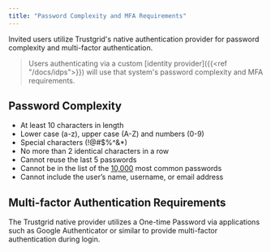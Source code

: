 ```yaml
---
title: "Password Complexity and MFA Requirements"
---
```


Invited users utilize Trustgrid's native authentication provider for password complexity and multi-factor authentication. 

> Users authenticating via a custom [identity provider]({{<ref "/docs/idps">}}) will use that system's password complexity and MFA requirements.

## Password Complexity

* At least 10 characters in length
* Lower case (a-z), upper case (A-Z) and numbers (0-9)
* Special characters (!@#$%^&*)
* No more than 2 identical characters in a row
* Cannot reuse the last 5 passwords
* Cannot be in the list of the [10,000](https://github.com/danielmiessler/SecLists/blob/master/Passwords/Common-Credentials/10k-most-common.txt) most common passwords
* Cannot include the user’s name, username, or email address

## Multi-factor Authentication Requirements

The Trustgrid native provider utilizes a One-time Password via applications such as Google Authenticator or similar to provide multi-factor authentication during login.

